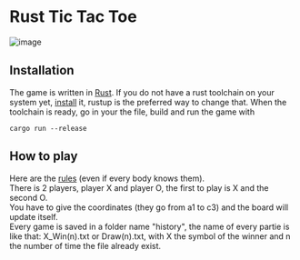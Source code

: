 # Rust Tic Tac Toe

![image](https://github.com/user-attachments/assets/122bbfed-1e3b-43c8-bc65-4813e617a500)

## Installation

The game is written in [Rust](https://www.rust-lang.org). If you do not have a rust toolchain on your system 
yet, [install](https://www.rust-lang.org/tools/install) it, rustup is the preferred way to change that. When the toolchain is ready, go in your the file, build and run the
game with

    cargo run --release
    

## How to play

Here are the [rules](https://www.exploratorium.edu/explore/puzzles/tictactoe) (even if every body knows them). <br>
There is 2 players, player X and player O, the first to play is X and the second O. <br>
You have to give the coordinates (they go from a1 to c3) and the board will update itself. <br>
Every game is saved in a folder name "history", the name of every partie is like that: X_Win(n).txt or Draw(n).txt, with X the symbol of the winner and n the number of time the file already exist. <br>

